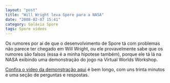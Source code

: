 ```yaml
---
layout: "post"
title: "Will Wright leva Spore para a NASA"
date: "2008-02-07 15:41"
category: Galáxia Spore
tags: Spore vídeos
---
```

Os rumores por aí de que o desenvolvimento de Spore tá com problemas não parece ter chegado em Will Wright, ou ele provavelmente sabe que os rumores são falsos (essa é a minha hipotese também), porque ele tá lá na NASA exibindo uma demonstração do jogo na Virtual Worlds Workshop.

[Confira o vídeo da demonstração aqui](http://blip.tv/file/652152) é bem longo, com uns trinta minutos e uma seção de perguntas e respostas.
